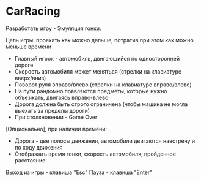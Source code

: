 # CarRacing
Разработать игру - Эмуляция гонки:
 
Цель игры: проехать как можно дальше, потратив при этом как можно меньше времени
 
- Главный игрок - автомобиль, двигающийся по односторонней дороге
- Скорость автомобиля может меняться (стрелки на клавиатуре вверх/вниз)
- Поворот руля вправо/влево (стрелки на клавиатуре вправо/влево)
- На пути рандомно появляются предметы, которые нужно объезжать, двигаясь вправо-влево
- Дорога должна быть строго ограничена (чтобы машина не могла выехать за пределы дороги)
- При столкновении - Game Over
 
[Опционально], при наличии времени:
- Дорога - две полосы движения, автомобили двигаются навстречу и по ходу движения
- Отображать время гонки, скорость автомобиля, пройденное расстояние
 
Выход из игры - клавиша "Esc"
Пауза - клавиша "Enter"
